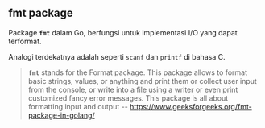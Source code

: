 ## fmt package

Package **`fmt`** dalam Go, berfungsi untuk implementasi I/O yang dapat terformat.

Analogi terdekatnya adalah seperti `scanf` dan `printf` di bahasa C.

> **`fmt`** stands for the Format package. This package allows to format basic strings, values, or anything and print them or collect user input from the console, or write into a file using a writer or even print customized fancy error messages. This package is all about formatting input and output -- https://www.geeksforgeeks.org/fmt-package-in-golang/